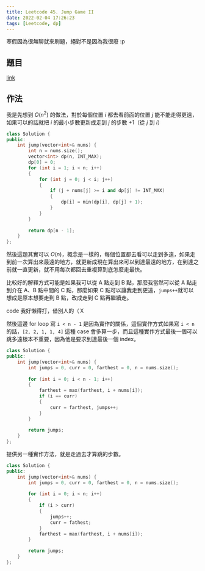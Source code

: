 ```yaml
---
title: Leetcode 45. Jump Game II
date: 2022-02-04 17:26:23
tags: [Leetcode, dp]
---
```


寒假因為很無聊就來刷題，絕對不是因為我很廢 :p

## 題目

[link](https://leetcode.com/problems/jump-game-ii/)

## 作法

我是先想到 $O(n^2)$ 的做法，對於每個位置 $i$ 都去看前面的位置 $j$ 能不能走得更遠，如果可以的話就把 $i$ 的最小步數更新成走到 $j$ 的步數 +1（從 $j$ 到 $i$）

```cpp
class Solution {
public:
    int jump(vector<int>& nums) {
        int n = nums.size();
        vector<int> dp(n, INT_MAX);
        dp[0] = 0;
        for (int i = 1; i < n; i++)
        {
            for (int j = 0; j < i; j++)
            {
                if (j + nums[j] >= i and dp[j] != INT_MAX)
                {
                    dp[i] = min(dp[i], dp[j] + 1);
                }
            }
        }
        
        return dp[n - 1];
    }
};
```

然後這題其實可以 $O(n)$，概念是一樣的，每個位置都去看可以走到多遠，如果走到前一次算出來最遠的地方，就更新成現在算出來可以到達最遠的地方，在到達之前就一直更新，就不用每次都回去重複算到底怎麼走最快。

比較好的解釋方式可能是如果我可以從 A 點走到 B 點，那麼我當然可以從 A 點走到介在 A、B 點中間的 C 點，那麼如果 C 點可以讓我走到更遠，```jumps++```就可以想成是原本想要走到 B 點，改成走到 C 點再繼續走。

code 我好懶得打，借別人的（Ｘ

然後這邊 for loop 寫 `i < n - 1` 是因為實作的關係，這個實作方式如果寫 `i < n` 的話，`[2, 2, 1, 1, 4]` 這種 case 會多算一步，而且這種實作方式最後一個可以跳多遠根本不重要，因為他是要求到達最後一個 index。

```cpp
class Solution {
public:
    int jump(vector<int>& nums) {
        int jumps = 0, curr = 0, farthest = 0, n = nums.size();
        
        for (int i = 0; i < n - 1; i++)
        {
            farthest = max(farthest, i + nums[i]);
            if (i == curr)
            {
                curr = farthest, jumps++;
            }
        }
        
        return jumps;
    }
};
```

提供另一種實作方法，就是走過去才算跳的步數。

```cpp
class Solution {
public:
    int jump(vector<int>& nums) {
        int jumps = 0, curr = 0, farthest = 0, n = nums.size();
        
        for (int i = 0; i < n; i++)
        {
            if (i > curr) 
            {
                jumps++;
                curr = fathest;
            }
            farthest = max(farthest, i + nums[i]);
        }
        
        return jumps;
    }
};
```
